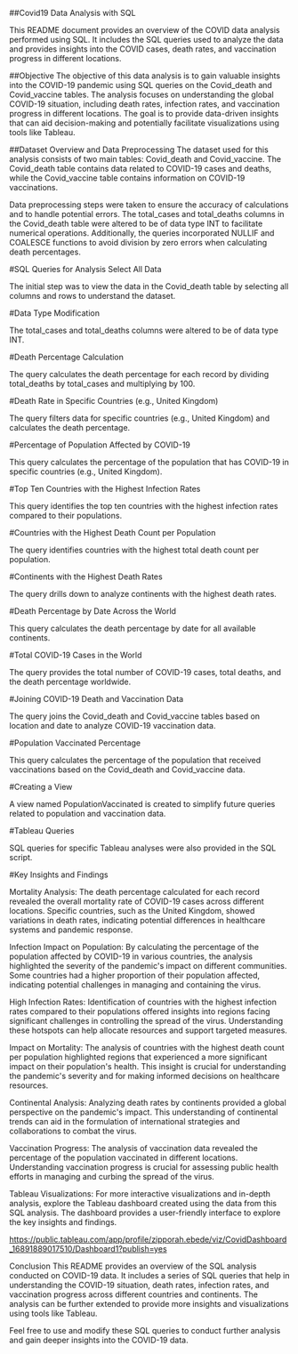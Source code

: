 ##Covid19 Data Analysis with SQL

 This README document provides an overview of the COVID data analysis performed using SQL. It includes the SQL queries used to analyze the data and provides insights into the COVID cases, death rates, and vaccination progress in different locations.


##Objective
The objective of this data analysis is to gain valuable insights into the COVID-19 pandemic using SQL queries on the Covid_death and Covid_vaccine tables. The analysis focuses on understanding the global COVID-19 situation, including death rates, infection rates, and vaccination progress in different locations. The goal is to provide data-driven insights that can aid decision-making and potentially facilitate visualizations using tools like Tableau.

##Dataset Overview and Data Preprocessing
The dataset used for this analysis consists of two main tables: Covid_death and Covid_vaccine. The Covid_death table contains data related to COVID-19 cases and deaths, while the Covid_vaccine table contains information on COVID-19 vaccinations.

Data preprocessing steps were taken to ensure the accuracy of calculations and to handle potential errors. The total_cases and total_deaths columns in the Covid_death table were altered to be of data type INT to facilitate numerical operations. Additionally, the queries incorporated NULLIF and COALESCE functions to avoid division by zero errors when calculating death percentages.

#SQL Queries for Analysis
Select All Data

The initial step was to view the data in the Covid_death table by selecting all columns and rows to understand the dataset.

#Data Type Modification

The total_cases and total_deaths columns were altered to be of data type INT.

#Death Percentage Calculation

The query calculates the death percentage for each record by dividing total_deaths by total_cases and multiplying by 100.

#Death Rate in Specific Countries (e.g., United Kingdom)

The query filters data for specific countries (e.g., United Kingdom) and calculates the death percentage.

#Percentage of Population Affected by COVID-19

This query calculates the percentage of the population that has COVID-19 in specific countries (e.g., United Kingdom).

#Top Ten Countries with the Highest Infection Rates

This query identifies the top ten countries with the highest infection rates compared to their populations.

#Countries with the Highest Death Count per Population

The query identifies countries with the highest total death count per population.

#Continents with the Highest Death Rates

The query drills down to analyze continents with the highest death rates.

#Death Percentage by Date Across the World

This query calculates the death percentage by date for all available continents.

#Total COVID-19 Cases in the World

The query provides the total number of COVID-19 cases, total deaths, and the death percentage worldwide.

#Joining COVID-19 Death and Vaccination Data

The query joins the Covid_death and Covid_vaccine tables based on location and date to analyze COVID-19 vaccination data.

#Population Vaccinated Percentage

This query calculates the percentage of the population that received vaccinations based on the Covid_death and Covid_vaccine data.

#Creating a View

A view named PopulationVaccinated is created to simplify future queries related to population and vaccination data.

#Tableau Queries

SQL queries for specific Tableau analyses were also provided in the SQL script.





#Key Insights and Findings

Mortality Analysis:
  The death percentage calculated for each record revealed the overall mortality rate of COVID-19 cases across different locations.
Specific countries, such as the United Kingdom, showed variations in death rates, indicating potential differences in healthcare systems and pandemic response.

Infection Impact on Population:
  By calculating the percentage of the population affected by COVID-19 in various countries, the analysis highlighted the severity of the pandemic's impact on different communities.
 Some countries had a higher proportion of their population affected, indicating potential challenges in managing and containing the virus.


High Infection Rates:
  Identification of countries with the highest infection rates compared to their populations offered insights into regions facing significant challenges in controlling the spread of the virus.
  Understanding these hotspots can help allocate resources and support targeted measures.


Impact on Mortality:
  The analysis of countries with the highest death count per population highlighted regions that experienced a more significant impact on their population's health.
  This insight is crucial for understanding the pandemic's severity and for making informed decisions on healthcare resources.


Continental Analysis:
  Analyzing death rates by continents provided a global perspective on the pandemic's impact.
 This understanding of continental trends can aid in the formulation of international strategies and collaborations to combat the virus.


Vaccination Progress:
  The analysis of vaccination data revealed the percentage of the population vaccinated in different locations.
  Understanding vaccination progress is crucial for assessing public health efforts in managing and curbing the spread of the virus.

Tableau Visualizations:
For more interactive visualizations and in-depth analysis, explore the Tableau dashboard created using the data from this SQL analysis. The dashboard provides a user-friendly interface to explore the key insights and findings.

https://public.tableau.com/app/profile/zipporah.ebede/viz/CovidDashboard_16891889017510/Dashboard1?publish=yes

Conclusion
This README provides an overview of the SQL analysis conducted on COVID-19 data. It includes a series of SQL queries that help in understanding the COVID-19 situation, death rates, infection rates, and vaccination progress across different countries and continents. The analysis can be further extended to provide more insights and visualizations using tools like Tableau.

Feel free to use and modify these SQL queries to conduct further analysis and gain deeper insights into the COVID-19 data.
